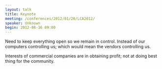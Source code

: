 ```yaml
---
layout: talk
title: Keynote
meeting: /conferences/2012/01/20/LCA2012/
speaker: Unknown
begin: 2012-08-16 09:00
---
```

Need to keep everything open so we remain in control. Instead of our computers
controlling us; which would mean the vendors controlling us.

Interests of commercial companies are in obtaining profit; not at doing best
thing for the community.
